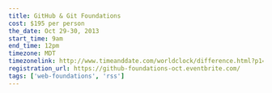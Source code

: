 ```yaml
---
title: GitHub & Git Foundations
cost: $195 per person
the_date: Oct 29-30, 2013
start_time: 9am
end_time: 12pm
timezone: MDT
timezonelink: http://www.timeanddate.com/worldclock/difference.html?p1=75
registration_url: https://github-foundations-oct.eventbrite.com/
tags: ['web-foundations', 'rss']
---
```

